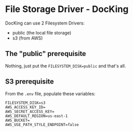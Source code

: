 # File Storage Driver - DocKing

DocKing can use 2 Filesystem Drivers: 

- public (the local file storage)
- s3 (from AWS)

## The "public" prerequisite

Nothing, just put the `FILESYSTEM_DISK=public` and that's all.

## S3 prerequisite 

From the `.env` file, populate these variables:

```dotenv
FILESYSTEM_DISK=s3
AWS_ACCESS_KEY_ID=
AWS_SECRET_ACCESS_KEY=
AWS_DEFAULT_REGION=us-east-1
AWS_BUCKET=
AWS_USE_PATH_STYLE_ENDPOINT=false
```
